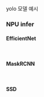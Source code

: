 yolo 모델 예시


### NPU infer
#### EfficientNet
```bash

```
```bash

```
#### MaskRCNN
```bash

```

```bash

```
#### SSD
```bash

```

```bash

```
